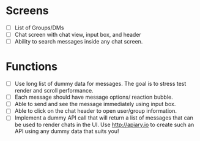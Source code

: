 # Screens

- [ ] List of Groups/DMs
- [ ] Chat screen with chat view, input box, and header
- [ ] Ability to search messages inside any chat screen.

# Functions

- [ ] Use long list of dummy data for messages. The goal is to stress test render and scroll performance.
- [ ] Each message should have message options/ reaction bubble.
- [ ] Able to send and see the message immediately using input box.
- [ ] Able to click on the chat header to open user/group information.
- [ ] Implement a dummy API call that will return a list of messages that can be used to render chats in the UI. Use http://apiary.io to create such an API using any dummy data that suits you!
